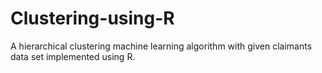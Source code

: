 # Clustering-using-R
A  hierarchical clustering machine learning algorithm with given claimants data set implemented using R.
